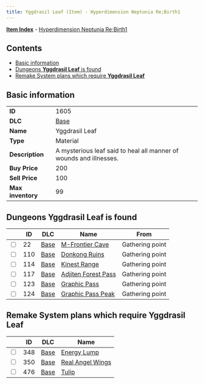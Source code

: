 ```yaml
---
title: Yggdrasil Leaf (Item) - Hyperdimension Neptunia Re;Birth1
---
```


[**Item Index**](/neptunia/rb1/item/index.html) - [Hyperdimension Neptunia Re;Birth1](/neptunia/rb1)

## Contents

- [Basic information](#basic-information)
- [Dungeons **Yggdrasil Leaf** is found](#dungeons-yggdrasil-leaf-is-found)
- [Remake System plans which require **Yggdrasil Leaf**](#remake-system-plans-which-require-yggdrasil-leaf)
## Basic information

|   |   |
| -- | -- |
| **ID** | 1605 |
| **DLC** | [Base](/neptunia/rb1/dlc/1-base.html) |
| **Name** | Yggdrasil Leaf |
| **Type** | Material |
| **Description** | A mysterious leaf said to heal all manner of wounds and illnesses. |
| **Buy Price** | 200 |
| **Sell Price** | 100 |
| **Max inventory** | 99 |


## Dungeons **Yggdrasil Leaf** is found

|    | ID | DLC | Name | From |
| -- | -- | --- | ---- | ---- |
| <input type="checkbox" id="rb1-dungeon-1-22" class="trackbox" /> | 22 | [Base](/neptunia/rb1/dlc/1-base.html) | [M-Frontier Cave](/neptunia/rb1/dungeon/1-22-m-frontier-cave.html) | Gathering point |
| <input type="checkbox" id="rb1-dungeon-1-110" class="trackbox" /> | 110 | [Base](/neptunia/rb1/dlc/1-base.html) | [Donkong Ruins](/neptunia/rb1/dungeon/1-110-donkong-ruins.html) | Gathering point |
| <input type="checkbox" id="rb1-dungeon-1-114" class="trackbox" /> | 114 | [Base](/neptunia/rb1/dlc/1-base.html) | [Kinest Range](/neptunia/rb1/dungeon/1-114-kinest-range.html) | Gathering point |
| <input type="checkbox" id="rb1-dungeon-1-117" class="trackbox" /> | 117 | [Base](/neptunia/rb1/dlc/1-base.html) | [Adjiten Forest Pass](/neptunia/rb1/dungeon/1-117-adjiten-forest-pass.html) | Gathering point |
| <input type="checkbox" id="rb1-dungeon-1-123" class="trackbox" /> | 123 | [Base](/neptunia/rb1/dlc/1-base.html) | [Graphic Pass](/neptunia/rb1/dungeon/1-123-graphic-pass.html) | Gathering point |
| <input type="checkbox" id="rb1-dungeon-1-124" class="trackbox" /> | 124 | [Base](/neptunia/rb1/dlc/1-base.html) | [Graphic Pass Peak](/neptunia/rb1/dungeon/1-124-graphic-pass-peak.html) | Gathering point |


## Remake System plans which require **Yggdrasil Leaf**

|    | ID | DLC | Name |
| -- | -- | --- | ---- |
| <input type="checkbox" id="rb1-quest-1-348" class="trackbox" /> | 348 | [Base](/neptunia/rb1/dlc/1-base.html) | [Energy Lump](/neptunia/rb1/quest/1-348-energy-lump.html) |
| <input type="checkbox" id="rb1-quest-1-350" class="trackbox" /> | 350 | [Base](/neptunia/rb1/dlc/1-base.html) | [Real Angel Wings](/neptunia/rb1/quest/1-350-real-angel-wings.html) |
| <input type="checkbox" id="rb1-quest-1-476" class="trackbox" /> | 476 | [Base](/neptunia/rb1/dlc/1-base.html) | [Tulip](/neptunia/rb1/quest/1-476-tulip.html) |
